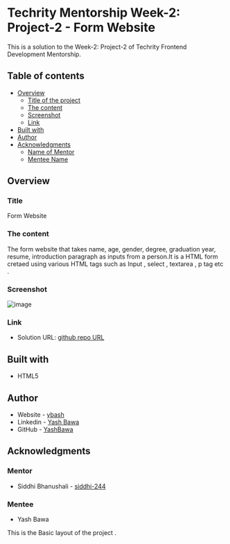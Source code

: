 # Techrity Mentorship Week-2: Project-2 - Form Website

This is a solution to the Week-2: Project-2 of Techrity Frontend Development Mentorship. 

## Table of contents

- [Overview](#overview)
  - [Title of the project](#title)
  - [The content](#the-content)
  - [Screenshot](#screenshot)
  - [Link](#link)
- [Built with](#built-with)
- [Author](#author)
- [Acknowledgments](#acknowledgments)
   - [Name of Mentor](#mentor)
   - [Mentee Name](#mentee)


## Overview

### Title
Form Website

### The content

The form website that takes name, age, gender, degree, graduation year, resume, introduction paragraph as inputs from a person.It is a HTML form cretaed using various HTML tags such as Input , select , textarea , p tag etc .

### Screenshot
![image](https://user-images.githubusercontent.com/90853282/189473280-98ee7a72-3a55-41a3-bbaf-499df358b13f.png)

### Link

- Solution URL: [github repo URL](https://github.com/YashBawa/Mentorship/edit/Week-2-projects/TMP2022/YASH_BAWA/Week-2-Projects/Project-2)


## Built with

- HTML5 

## Author

- Website - [ybash](http://ybash-portfolio-website.netlify.app/)
- Linkedin - [Yash Bawa](https://www.linkedin.com/in/yash-bawa-45362121b/)
- GitHub - [YashBawa](https://github.com/YashBawa)

## Acknowledgments

### Mentor
- Siddhi Bhanushali - [siddhi-244](https://github.com/siddhi-244)

### Mentee
- Yash Bawa

This is the Basic layout of the project . 
